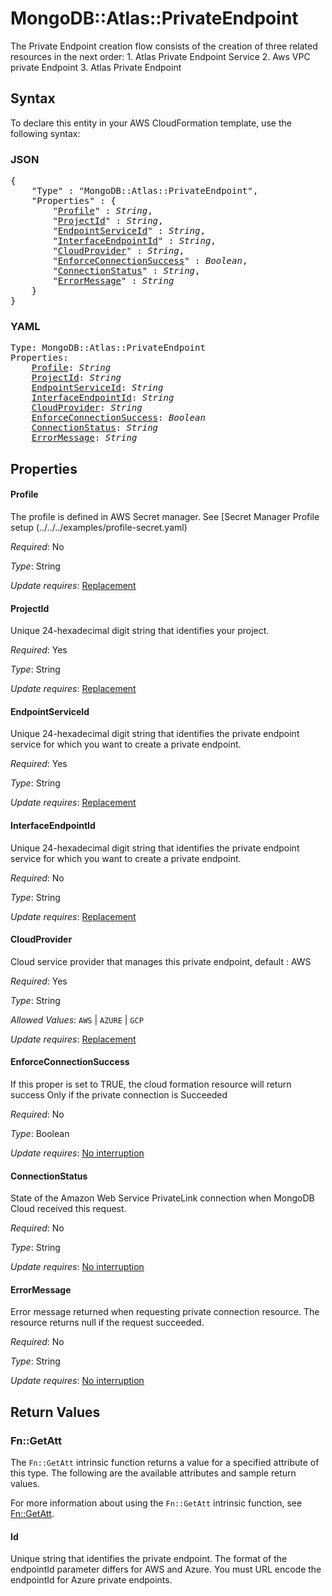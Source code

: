 # MongoDB::Atlas::PrivateEndpoint

The Private Endpoint creation flow consists of the creation of three related resources in the next order: 1. Atlas Private Endpoint Service 2. Aws VPC private Endpoint 3. Atlas Private Endpoint

## Syntax

To declare this entity in your AWS CloudFormation template, use the following syntax:

### JSON

<pre>
{
    "Type" : "MongoDB::Atlas::PrivateEndpoint",
    "Properties" : {
        "<a href="#profile" title="Profile">Profile</a>" : <i>String</i>,
        "<a href="#projectid" title="ProjectId">ProjectId</a>" : <i>String</i>,
        "<a href="#endpointserviceid" title="EndpointServiceId">EndpointServiceId</a>" : <i>String</i>,
        "<a href="#interfaceendpointid" title="InterfaceEndpointId">InterfaceEndpointId</a>" : <i>String</i>,
        "<a href="#cloudprovider" title="CloudProvider">CloudProvider</a>" : <i>String</i>,
        "<a href="#enforceconnectionsuccess" title="EnforceConnectionSuccess">EnforceConnectionSuccess</a>" : <i>Boolean</i>,
        "<a href="#connectionstatus" title="ConnectionStatus">ConnectionStatus</a>" : <i>String</i>,
        "<a href="#errormessage" title="ErrorMessage">ErrorMessage</a>" : <i>String</i>
    }
}
</pre>

### YAML

<pre>
Type: MongoDB::Atlas::PrivateEndpoint
Properties:
    <a href="#profile" title="Profile">Profile</a>: <i>String</i>
    <a href="#projectid" title="ProjectId">ProjectId</a>: <i>String</i>
    <a href="#endpointserviceid" title="EndpointServiceId">EndpointServiceId</a>: <i>String</i>
    <a href="#interfaceendpointid" title="InterfaceEndpointId">InterfaceEndpointId</a>: <i>String</i>
    <a href="#cloudprovider" title="CloudProvider">CloudProvider</a>: <i>String</i>
    <a href="#enforceconnectionsuccess" title="EnforceConnectionSuccess">EnforceConnectionSuccess</a>: <i>Boolean</i>
    <a href="#connectionstatus" title="ConnectionStatus">ConnectionStatus</a>: <i>String</i>
    <a href="#errormessage" title="ErrorMessage">ErrorMessage</a>: <i>String</i>
</pre>

## Properties

#### Profile

The profile is defined in AWS Secret manager. See [Secret Manager Profile setup (../../../examples/profile-secret.yaml)

_Required_: No

_Type_: String

_Update requires_: [Replacement](https://docs.aws.amazon.com/AWSCloudFormation/latest/UserGuide/using-cfn-updating-stacks-update-behaviors.html#update-replacement)

#### ProjectId

Unique 24-hexadecimal digit string that identifies your project.

_Required_: Yes

_Type_: String

_Update requires_: [Replacement](https://docs.aws.amazon.com/AWSCloudFormation/latest/UserGuide/using-cfn-updating-stacks-update-behaviors.html#update-replacement)

#### EndpointServiceId

Unique 24-hexadecimal digit string that identifies the private endpoint service for which you want to create a private endpoint.

_Required_: Yes

_Type_: String

_Update requires_: [Replacement](https://docs.aws.amazon.com/AWSCloudFormation/latest/UserGuide/using-cfn-updating-stacks-update-behaviors.html#update-replacement)

#### InterfaceEndpointId

Unique 24-hexadecimal digit string that identifies the private endpoint service for which you want to create a private endpoint.

_Required_: No

_Type_: String

_Update requires_: [Replacement](https://docs.aws.amazon.com/AWSCloudFormation/latest/UserGuide/using-cfn-updating-stacks-update-behaviors.html#update-replacement)

#### CloudProvider

Cloud service provider that manages this private endpoint, default : AWS

_Required_: Yes

_Type_: String

_Allowed Values_: <code>AWS</code> | <code>AZURE</code> | <code>GCP</code>

_Update requires_: [Replacement](https://docs.aws.amazon.com/AWSCloudFormation/latest/UserGuide/using-cfn-updating-stacks-update-behaviors.html#update-replacement)

#### EnforceConnectionSuccess

If this proper is set to TRUE, the cloud formation resource will return success Only if the private connection is Succeeded

_Required_: No

_Type_: Boolean

_Update requires_: [No interruption](https://docs.aws.amazon.com/AWSCloudFormation/latest/UserGuide/using-cfn-updating-stacks-update-behaviors.html#update-no-interrupt)

#### ConnectionStatus

State of the Amazon Web Service PrivateLink connection when MongoDB Cloud received this request.

_Required_: No

_Type_: String

_Update requires_: [No interruption](https://docs.aws.amazon.com/AWSCloudFormation/latest/UserGuide/using-cfn-updating-stacks-update-behaviors.html#update-no-interrupt)

#### ErrorMessage

Error message returned when requesting private connection resource. The resource returns null if the request succeeded.

_Required_: No

_Type_: String

_Update requires_: [No interruption](https://docs.aws.amazon.com/AWSCloudFormation/latest/UserGuide/using-cfn-updating-stacks-update-behaviors.html#update-no-interrupt)

## Return Values

### Fn::GetAtt

The `Fn::GetAtt` intrinsic function returns a value for a specified attribute of this type. The following are the available attributes and sample return values.

For more information about using the `Fn::GetAtt` intrinsic function, see [Fn::GetAtt](https://docs.aws.amazon.com/AWSCloudFormation/latest/UserGuide/intrinsic-function-reference-getatt.html).

#### Id

Unique string that identifies the private endpoint. The format of the endpointId parameter differs for AWS and Azure. You must URL encode the endpointId for Azure private endpoints.

